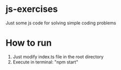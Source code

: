 # js-exercises
Just some js code for solving simple coding problems

# How to run
1. Just modify index.ts file in the root directory
1. Execute in terminal: "npm start"
